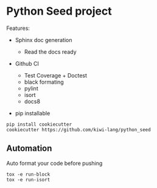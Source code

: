 Python Seed project
===================

Features:

* Sphinx doc generation
    * Read the docs ready
* Github CI
    * Test Coverage + Doctest
    * black formating
    * pylint
    * isort
    * docs8

* pip installable

```
pip install cookiecutter
cookiecutter https://github.com/kiwi-lang/python_seed
```

## Automation

Auto format your code before pushing

```
tox -e run-block
tox -e run-isort
```
